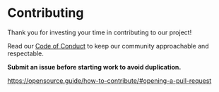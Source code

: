 # Contributing

Thank you for investing your time in contributing to our project!

Read our [Code of Conduct](./CODE_OF_CONDUCT.md) to keep our community
approachable and respectable.

**Submit an issue before starting work to avoid duplication.**

https://opensource.guide/how-to-contribute/#opening-a-pull-request